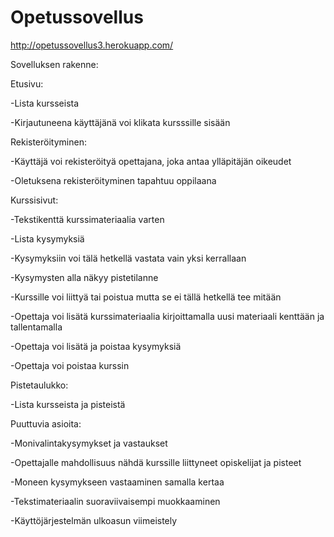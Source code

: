# Opetussovellus

http://opetussovellus3.herokuapp.com/


Sovelluksen rakenne:


Etusivu:

-Lista kursseista

-Kirjautuneena käyttäjänä voi klikata kursssille sisään


Rekisteröityminen:

-Käyttäjä voi rekisteröityä opettajana, joka antaa ylläpitäjän oikeudet

-Oletuksena rekisteröityminen tapahtuu oppilaana


Kurssisivut:

-Tekstikenttä kurssimateriaalia varten

-Lista kysymyksiä

-Kysymyksiin voi tälä hetkellä vastata vain yksi kerrallaan

-Kysymysten alla näkyy pistetilanne

-Kurssille voi liittyä tai poistua mutta se ei tällä hetkellä tee mitään

-Opettaja voi lisätä kurssimateriaalia kirjoittamalla uusi materiaali kenttään ja tallentamalla

-Opettaja voi lisätä ja poistaa kysymyksiä

-Opettaja voi poistaa kurssin


Pistetaulukko:

-Lista kursseista ja pisteistä


Puuttuvia asioita:

-Monivalintakysymykset ja vastaukset

-Opettajalle mahdollisuus nähdä kurssille liittyneet opiskelijat ja pisteet

-Moneen kysymykseen vastaaminen samalla kertaa

-Tekstimateriaalin suoraviivaisempi muokkaaminen

-Käyttöjärjestelmän ulkoasun viimeistely